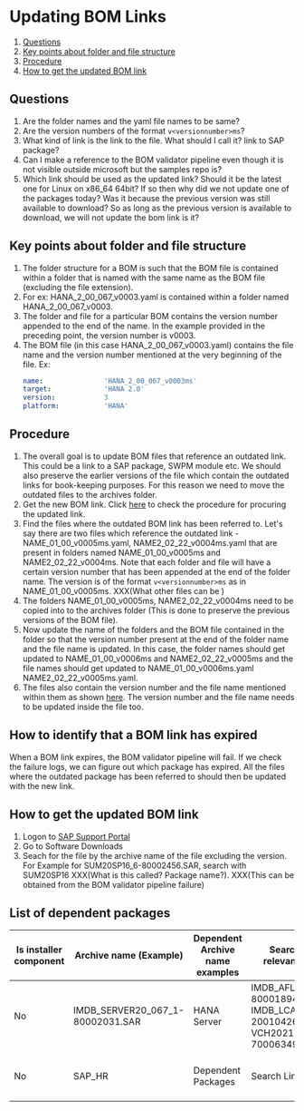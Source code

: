 # Updating BOM Links

1.  [Questions](#questions)
1.  [Key points about folder and file structure](#key-points-about-folder-and-file-structure)
1.  [Procedure](#procedure)
1.  [How to get the updated BOM link](#how-to-get-the-updated-bom-link)

## Questions
1.  Are the folder names and the yaml file names to be same?
1.  Are the version numbers of the format ```v<versionnumber>ms```?
1.  What kind of link is the link to the file. What should I call it? link to SAP package?
1.  Can I make a reference to the BOM validator pipeline even though it is not visible outside microsoft but the samples repo is? 
1.  Which link should be used as the updated link? Should it be the latest one for Linux on x86_64 64bit? If so then why did we not update one of the packages today? Was it because the previous version was still available to download? So as long as the previous version is available to download, we will not update the bom link is it?

## Key points about folder and file structure
1.  The folder structure for a BOM is such that the BOM file is contained within a folder that is named with the same name as the BOM file (excluding the file extension).
1.  For ex: HANA_2_00_067_v0003.yaml is contained within a folder named HANA_2_00_067_v0003.
1.  The folder and file for a particular BOM contains the version number appended to the end of the name. 
    In the example provided in the preceding point, the version number is v0003.
1.  The BOM file (in this case HANA_2_00_067_v0003.yaml) contains the file name and the version number mentioned at the very beginning of the file. Ex:
    ```yaml
    name:               'HANA_2_00_067_v0003ms'
    target:             'HANA 2.0'
    version:            3
    platform:           'HANA'
    ```
## Procedure

1.  The overall goal is to update BOM files that reference an outdated link.
    This could be a link to a SAP package, SWPM module etc.
    We should also preserve the earlier versions of the file which contain the outdated links for book-keeping purposes.
    For this reason we need to move the outdated files to the archives folder.
1.  Get the new BOM link.
    Click [here](#how-to-get-the-updated-bom-link) to check the procedure for procuring the updated link.
1.  Find the files where the outdated BOM link has been referred to. 
    Let's say there are two files which reference the outdated link - NAME_01_00_v0005ms.yaml, NAME2_02_22_v0004ms.yaml that are present in folders named NAME_01_00_v0005ms and NAME2_02_22_v0004ms.
    Note that each folder and file will have a certain version number that has been appended at the end of the folder name.
    The version is of the format ```v<versionnumber>ms``` as in NAME_01_00_v0005ms. XXX(What other files can be )
1.  The folders NAME_01_00_v0005ms, NAME2_02_22_v0004ms need to be copied into to the archives folder (This is done to preserve the previous versions of the BOM file).
1.  Now update the name of the folders and the BOM file contained in the folder so that the version number present at the end of the folder name  and the file name is updated. 
    In this case, the folder names should get updated to NAME_01_00_v0006ms and NAME2_02_22_v0005ms and the file names should get updated to NAME_01_00_v0006ms.yaml NAME2_02_22_v0005ms.yaml.
1.  The files also contain the version number and the file name mentioned within them as shown [here](#key-points-about-folder-and-file-structure). 
    The version number and the file name needs to be updated inside the file too.

## How to identify that a BOM link has expired

When a BOM link expires, the BOM validator pipeline will fail. If we check the failure logs, we can figure out which package has expired. All the files where the outdated package has been referred to should then be updated with the new link.

## How to get the updated BOM link

1.  Logon to [SAP Support Portal](https://launchpad.support.sap.com/#/softwarecenter)
1.  Go to Software Downloads
1.  Seach for the file by the archive name of the file excluding the version.
    For Example for SUM20SP16_6-80002456.SAR, search with SUM20SP16 XXX(What is this called? Package name?).
    XXX(This can be obtained from the BOM validator pipeline failure) 

## List of dependent packages


|Is installer component  |  Archive name (Example) | Dependent Archive name examples | Search links for relevant packages| Potential regressions | List of files to be updated
|------------------------|-------------------------|------|------|-----|-----|
| No          |  IMDB_SERVER20_067_1-80002031.SAR | HANA Server | IMDB_AFL20_067_0-80001894.SAR, IMDB_LCAPPS_2067_0-20010426.SAR, VCH202100_2067_1-70006349.SAR, | None | List of files |
| No          |  SAP_HR  |  Dependent Packages | Search Links |  None  | List of files to be updated




